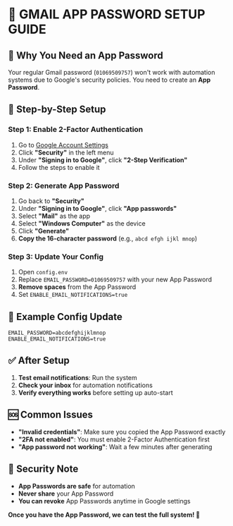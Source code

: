 # 📧 GMAIL APP PASSWORD SETUP GUIDE

## 🚨 **Why You Need an App Password**

Your regular Gmail password (`01069509757`) won't work with automation systems due to Google's security policies. You need to create an **App Password**.

## 🔧 **Step-by-Step Setup**

### **Step 1: Enable 2-Factor Authentication**
1. Go to [Google Account Settings](https://myaccount.google.com/)
2. Click **"Security"** in the left menu
3. Under **"Signing in to Google"**, click **"2-Step Verification"**
4. Follow the steps to enable it

### **Step 2: Generate App Password**
1. Go back to **"Security"**
2. Under **"Signing in to Google"**, click **"App passwords"**
3. Select **"Mail"** as the app
4. Select **"Windows Computer"** as the device
5. Click **"Generate"**
6. **Copy the 16-character password** (e.g., `abcd efgh ijkl mnop`)

### **Step 3: Update Your Config**
1. Open `config.env`
2. Replace `EMAIL_PASSWORD=01069509757` with your new App Password
3. **Remove spaces** from the App Password
4. Set `ENABLE_EMAIL_NOTIFICATIONS=true`

## 📝 **Example Config Update**
```env
EMAIL_PASSWORD=abcdefghijklmnop
ENABLE_EMAIL_NOTIFICATIONS=true
```

## ✅ **After Setup**
1. **Test email notifications**: Run the system
2. **Check your inbox** for automation notifications
3. **Verify everything works** before setting up auto-start

## 🆘 **Common Issues**
- **"Invalid credentials"**: Make sure you copied the App Password exactly
- **"2FA not enabled"**: You must enable 2-Factor Authentication first
- **"App password not working"**: Wait a few minutes after generating

## 🎯 **Security Note**
- **App Passwords are safe** for automation
- **Never share** your App Password
- **You can revoke** App Passwords anytime in Google settings

**Once you have the App Password, we can test the full system! 🚀**
